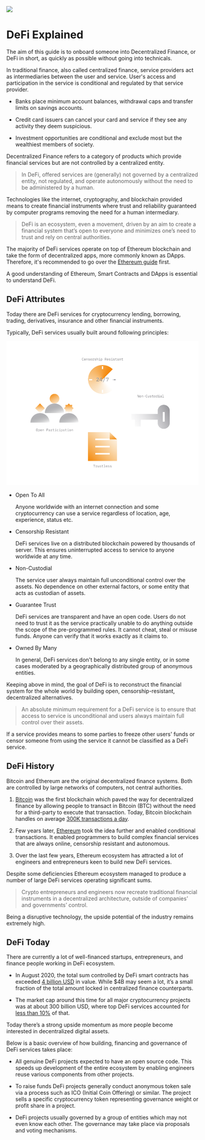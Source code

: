 ![](https://raw.githubusercontent.com/horizontalsystems/blockchain-crypto-guides/master/defi/images/defi-Main-l.png)

# DeFi Explained

The aim of this guide is to onboard someone into Decentralized Finance, or DeFi in short, as quickly as possible without going into technicals.

In traditional finance, also called centralized finance, service providers act as intermediaries between the user and service. User's access and participation in the service is conditional and regulated by that service provider. 

- Banks place minimum account balances, withdrawal caps and transfer limits on savings accounts.

- Credit card issuers can cancel your card and service if they see any activity they deem suspicious. 

- Investment opportunities are conditional and exclude most but the wealthiest members of society.

Decentralized Finance refers to a category of products which provide financial services but are not controlled by a centralized entity.

> In DeFi, offered services are (generally) not governed by a centralized entity, not regulated, and operate autonomously without the need to be administered by a human.

Technologies like the internet, cryptography, and blockchain provided means to create financial instruments where trust and reliability guaranteed by computer programs removing the need for a human intermediary.

> DeFi is an ecosystem, even a movement, driven by an aim to create a financial system that’s open to everyone and minimizes one’s need to trust and rely on central authorities.

The majority of DeFi services operate on top of Ethereum blockchain and take the form of decentralized apps, more commonly known as DApps. Therefore, it's recommended to go over the [Ethereum guide](/guides/token_guides/ethereum.md) first. 

A good understanding of Ethereum, Smart Contracts and DApps is essential to understand DeFi.

## DeFi Attributes

Today there are DeFi services for cryptocurrency lending, borrowing, trading, derivatives, insurance and other financial instruments.

Typically, DeFi services usually built around following principles:

![](./images/defi-attributes-l.png)

- Open To All

    Anyone worldwide with an internet connection and some cryptocurrency can use a service regardless of location, age, experience, status etc. 
    
- Censorship Resistant

    DeFi services live on a distributed blockchain powered by thousands of server. This ensures uninterrupted access to service to anyone worldwide at any time.

- Non-Custodial

    The service user always maintain full unconditional control over the assets. No dependence on other external factors, or some entity that acts as custodian of assets.
    
- Guarantee Trust

    DeFi services are transparent and have an open code. Users do not need to trust it as the service practically unable to do anything outside the scope of the pre-programmed rules. It cannot cheat, steal or misuse funds. Anyone can verify that it works exactly as it claims to.

- Owned By Many

    In general, DeFi services don't belong to any single entity, or in some cases moderated by a geographically distributed group of anonymous entities.

Keeping above in mind, the goal of DeFi is to reconstruct the financial system for the whole world by building open, censorship-resistant, decentralized alternatives.

> An absolute minimum requirement for a DeFi service is to ensure that access to service is unconditional and users always maintain full control over their assets.

If a service provides means to some parties to freeze other users' funds or censor someone from using the service it cannot be classified as a DeFi service.
    
## DeFi History

Bitcoin and Ethereum are the original decentralized finance systems. Both are controlled by large networks of computers, not central authorities. 

1. [Bitcoin](/guides/token_guides/bitcoin.md) was the first blockchain which paved the way for decentralized finance by allowing people to transact in Bitcoin (BTC) without the need for a third-party to execute that transaction. Today, Bitcoin blockchain handles on average [300K transactions a day](https://bitinfocharts.com/comparison/bitcoin-transactions.html#1y).

2. Few years later, [Ethereum](/guides/token_guides/ethereum.md) took the idea further and enabled conditional transactions. It enabled programmers to build complex financial services that are always online, censorship resistant and autonomous. 

3. Over the last few years, Ethereum ecosystem has attracted a lot of engineers and entrepreneurs keen to build new DeFi services. 

Despite some deficiencies Ethereum ecosystem managed to produce a number of large DeFi services operating significant sums. 

> Crypto entrepreneurs and engineers now recreate traditional financial instruments in a decentralized architecture, outside of companies’ and governments’ control.

Being a disruptive technology, the upside potential of the industry remains extremely high.

## DeFi Today

There are currently a lot of well-financed startups, entrepreneurs, and finance people working in DeFi ecosystem.

- In August 2020, the total sum controlled by DeFi smart contracts has exceeded [4 billion USD](https://news.bitcoin.com/total-value-locked-in-defi-surpasses-4-billion-eth-up-over-70-last-30-days/) in value. While $4B may seem a lot, it’s a small fraction of the total amount locked in centralized finance counterparts.

- The market cap around this time for all major cryptocurrency projects was at about 300 billion USD, where top DeFi services accounted for [less than 10%](https://defimarketcap.io) of that.

Today there’s a strong upside momentum as more people become interested in decentralized digital assets.

Below is a basic overview of how building, financing and governance of DeFi services takes place:

- All genuine DeFi projects expected to have an open source code. This speeds up development of the entire ecosystem by enabling engineers reuse various components from other projects.
        
- To raise funds DeFi projects generally conduct anonymous token sale via a process such as ICO (Initial Coin Offering) or similar. The project sells a specific cryptocurrency token representing governance weight or profit share in a project. 

- DeFi projects usually governed by a group of entities which may not even know each other. The governance may take place via proposals and voting mechanisms.